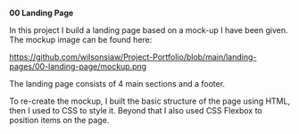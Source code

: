 **00 Landing Page**

In this project I build a landing page based on a mock-up I have been given.
The mockup image can be found here:

https://github.com/wilsonsiaw/Project-Portfolio/blob/main/landing-pages/00-landing-page/mockup.png

The landing page consists of 4 main sections and a footer. 

To re-create the mockup, I built the basic structure of the page using HTML,
then I used to CSS to style it. Beyond that I also used CSS Flexbox to position items on the page.

